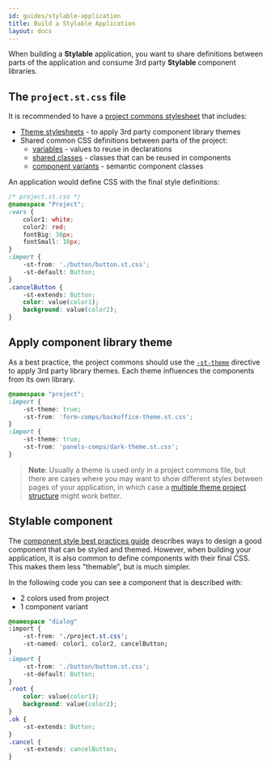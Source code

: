 ```yaml
---
id: guides/stylable-application
title: Build a Stylable Application
layout: docs
---
```


When building a **Stylable** application, you want to share definitions between parts of the application and consume 3rd party **Stylable** component libraries. 

## The `project.st.css` file

It is recommended to have a [project commons stylesheet](./project-commons.md) that includes:

* [Theme stylesheets](../references/theme.md) - to apply 3rd party component library themes
* Shared common CSS definitions between parts of the project:
    * [variables](../references/variables.md) - values to reuse in declarations
    * [shared classes](./shared-classes.md) - classes that can be reused in components
    * [component variants](./component-variants.md) - semantic component classes

An application would define CSS with the final style definitions:

```css
/* project.st.css */
@namespace "Project";
:vars {
    color1: white;
    color2: red;
    fontBig: 30px;
    fontSmall: 10px;
}
:import {
    -st-from: './button/button.st.css';
    -st-default: Button;
}
.cancelButton {
    -st-extends: Button;
    color: value(color1);
    background: value(color2);
}
```

## Apply component library theme

As a best practice, the project commons should use the [`-st-theme`](../references/theme.md) directive to apply 3rd party library themes. Each theme influences the components from its own library.

```css
@namespace "project";
:import {
    -st-theme: true;
    -st-from: 'form-comps/backoffice-theme.st.css';
}
:import {
    -st-theme: true;
    -st-from: 'panels-comps/dark-theme.st.css';
}
```

> **Note**:
> Usually a theme is used only in a project commons file, but there are cases where you may want to show different styles between pages of your application, in which case a [multiple theme project structure](./stylable-component-library.md) might work better.

## Stylable component

The [component style best practices guide](./component-style-best-practices.md) describes ways to design a good component that can be styled and themed. However, when building your application, it is also common to define components with their final CSS. This makes them less "themable", but is much simpler.

In the following code you can see a component that is described with:
* 2 colors used from project
* 1 component variant

```css
@namespace "dialog"
:import {
    -st-from: './project.st.css';
    -st-named: color1, color2, cancelButton;
}
:import {
    -st-from: './button/button.st.css';
    -st-default: Button;
}
.root {
    color: value(color1);
    background: value(color2);
}
.ok {
    -st-extends: Button;
}
.cancel {
    -st-extends: cancelButton;
}
```
